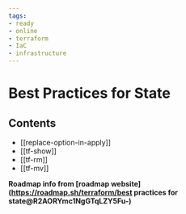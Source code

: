 ```yaml
---
tags:
- ready
- online
- terraform
- IaC
- infrastructure
---
```


# Best Practices for State

## Contents

- [[replace-option-in-apply]]
- [[tf-show]]
- [[tf-rm]]
- [[tf-mv]]

__Roadmap info from [roadmap website](<https://roadmap.sh/terraform/best> practices for state@R2AORYmc1NgGTqLZY5Fu-)__
